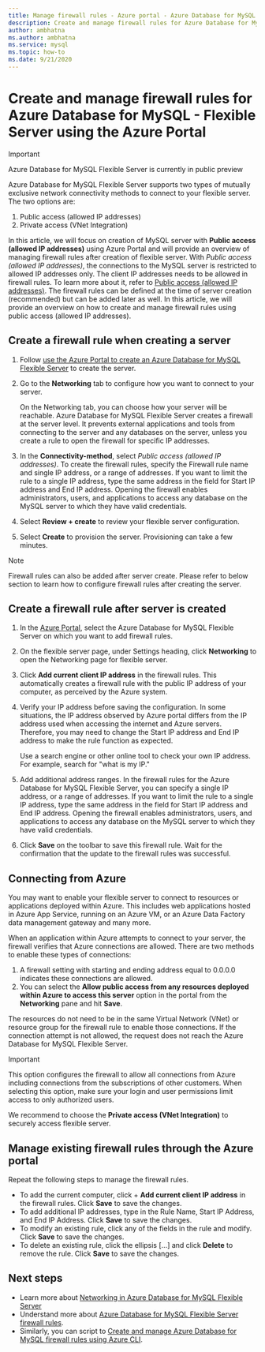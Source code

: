 ```yaml
---
title: Manage firewall rules - Azure portal - Azure Database for MySQL - Flexible Server
description: Create and manage firewall rules for Azure Database for MySQL - Flexible Server using the Azure Portal
author: ambhatna
ms.author: ambhatna
ms.service: mysql
ms.topic: how-to
ms.date: 9/21/2020
---
```


# Create and manage firewall rules for Azure Database for MySQL - Flexible Server using the Azure Portal

> [!IMPORTANT]
> Azure Database for MySQL Flexible Server is currently in public preview

Azure Database for MySQL Flexible Server supports two types of mutually exclusive network connectivity methods to connect to your flexible server. The two options are:

1. Public access (allowed IP addresses)
2. Private access (VNet Integration)

In this article, we will focus on creation of MySQL server with **Public access (allowed IP addresses)** using Azure Portal and will provide an overview of managing firewall rules after creation of flexible server. With *Public access (allowed IP addresses)*, the connections to the MySQL server is restricted to allowed IP addresses only. The client IP addresses needs to be allowed in firewall rules. To learn more about it, refer to [Public access (allowed IP addresses)](./concept-networking-public-access.md). The firewall rules can be defined at the time of server creation (recommended) but can be added later as well. In this article, we will provide an overview on how to create and manage firewall rules using public access (allowed IP addresses).

## Create a firewall rule when creating a server

1. Follow [use the Azure Portal to create an Azure Database for MySQL Flexible Server](./quickstart-create-server-portal.md) to create the server.
2. Go to the **Networking** tab to configure how you want to connect to your server.

   On the Networking tab, you can choose how your server will be reachable. Azure Database for MySQL Flexible Server creates a firewall at the server level. It prevents external applications and tools from connecting to the server and any databases on the server, unless you create a rule to open the firewall for specific IP addresses.
3. In the **Connectivity-method**, select *Public access (allowed IP addresses)*. To create the firewall rules, specify the Firewall rule name and single IP address, or a range of addresses. If you want to limit the rule to a single IP address, type the same address in the field for Start IP address and End IP address. Opening the firewall enables administrators, users, and applications to access any database on the MySQL server to which they have valid credentials.
4. Select **Review + create** to review your flexible server configuration.
5. Select **Create** to provision the server. Provisioning can take a few minutes.

>[!Note]
> Firewall rules can also be added after server create. Please refer to below section to learn how to configure firewall rules after creating the server.

## Create a firewall rule after server is created

1. In the [Azure Portal](https://portal.azure.com/), select the Azure Database for MySQL Flexible Server on which you want to add firewall rules.
2. On the flexible server page, under Settings heading, click **Networking** to open the Networking page for flexible server.

   <!--![Azure portal - click Connection Security](./media/howto-manage-firewall-using-portal/1-connection-security.png)-->

3. Click **Add current client IP address** in the firewall rules. This automatically creates a firewall rule with the public IP address of your computer, as perceived by the Azure system.

   <!--![Azure portal - click Add My IP](./media/howto-manage-firewall-using-portal/2-add-my-ip.png)-->

4. Verify your IP address before saving the configuration. In some situations, the IP address observed by Azure portal differs from the IP address used when accessing the internet and Azure servers. Therefore, you may need to change the Start IP address and End IP address to make the rule function as expected.

   Use a search engine or other online tool to check your own IP address. For example, search for "what is my IP."

   <!--![Bing search for What is my IP](./media/howto-manage-firewall-using-portal/3-what-is-my-ip.png)-->

5. Add additional address ranges. In the firewall rules for the Azure Database for MySQL Flexible Server, you can specify a single IP address, or a range of addresses. If you want to limit the rule to a single IP address, type the same address in the field for Start IP address and End IP address. Opening the firewall enables administrators, users, and applications to access any database on the MySQL server to which they have valid credentials.

   <!--![Azure portal - firewall rules](./media/howto-manage-firewall-using-portal/4-specify-addresses.png)-->

6. Click **Save** on the toolbar to save this firewall rule. Wait for the confirmation that the update to the firewall rules was successful.

   <!--![Azure portal - click Save](./media/howto-manage-firewall-using-portal/5-save-firewall-rule.png)-->

## Connecting from Azure

You may want to enable your flexible server to connect to resources or applications deployed within Azure. This includes web applications hosted in Azure App Service, running on an Azure VM, or an Azure Data Factory data management gateway and many more. 

When an application within Azure attempts to connect to your server, the firewall verifies that Azure connections are allowed. There are two methods to enable these types of connections:

1. A firewall setting with starting and ending address equal to 0.0.0.0 indicates these connections are allowed.
2. You can select the **Allow public access from any resources deployed within Azure to access this server** option in the portal from the **Networking** pane and hit **Save**.

The resources do not need to be in the same Virtual Network (VNet) or resource group for the firewall rule to enable those connections. If the connection attempt is not allowed, the request does not reach the Azure Database for MySQL Flexible Server.

> [!IMPORTANT]
> This option configures the firewall to allow all connections from Azure including connections from the subscriptions of other customers. When selecting this option, make sure your login and user permissions limit access to only authorized users.
>
> We recommend to choose the **Private access (VNet Integration)** to securely access flexible server.
>

## Manage existing firewall rules through the Azure portal

Repeat the following steps to manage the firewall rules.

- To add the current computer, click + **Add current client IP address** in the firewall rules. Click **Save** to save the changes.
- To add additional IP addresses, type in the Rule Name, Start IP Address, and End IP Address. Click **Save** to save the changes.
- To modify an existing rule, click any of the fields in the rule and modify. Click **Save** to save the changes.
- To delete an existing rule, click the ellipsis […] and click **Delete** to remove the rule. Click **Save** to save the changes.

## Next steps
- Learn more about [Networking in Azure Database for MySQL Flexible Server](./concepts-networking-overview.md)
- Understand more about [Azure Database for MySQL Flexible Server firewall rules](./concepts-networking-public-access.md).
- Similarly, you can script to [Create and manage Azure Database for MySQL firewall rules using Azure CLI](./howto-manage-firewall-using-cli.md).